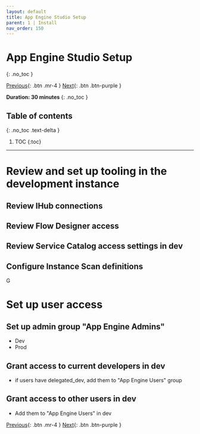 ```yaml
---
layout: default
title: App Engine Studio Setup
parent: 1 | Install
nav_order: 150
---
```


# App Engine Studio Setup
{: .no_toc }

[Previous][PREVIOUS]{: .btn .mr-4 }
[Next][NEXT]{: .btn .btn-purple }

**Duration: 30 minutes**
{: .no_toc }

## Table of contents
{: .no_toc .text-delta }

1. TOC
{:toc}


---
# Review and set up tooling in the development instance

## Review IHub connections
## Review Flow Designer access
## Review Service Catalog access settings in dev
## Configure Instance Scan definitions
G
# Set up user access

## Set up admin group "App Engine  Admins"

- Dev
- Prod

## Grant access to current developers in dev

- if users have delegated_dev, add them to "App Engine Users" group

## Grant access to other users in dev

- Add them to "App Engine Users" in dev

[Previous][PREVIOUS]{: .btn .mr-4 }
[Next][NEXT]{: .btn .btn-purple }


[PREVIOUS]: ../10_Personas_and_roles
[NEXT]: ../20_Pipeline_and_Deployment_Setup